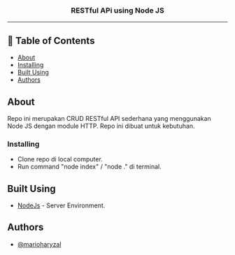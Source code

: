 <h3 align="center">RESTful APi using Node JS</h3>

---

## 📝 Table of Contents

-   [About](#about)
-   [Installing](#installing)
-   [Built Using](#built_using)
-   [Authors](#authors)

## About <a name = "about"></a>

Repo ini merupakan CRUD RESTful API sederhana yang menggunakan Node JS dengan module HTTP. Repo ini dibuat untuk kebutuhan.

### Installing <a name = "installing"></a>

-   Clone repo di local computer.
-   Run command "node index" / "node ." di terminal.

## Built Using <a name = "built_using"></a>

-   [NodeJs](https://nodejs.org/en/) - Server Environment.

## Authors <a name = "authors"></a>

-   [@marioharyzal](https://github.com/marioharyzal)
